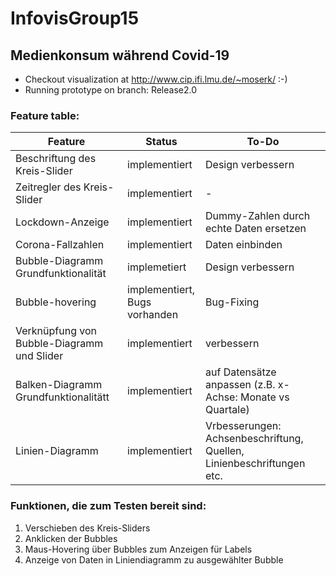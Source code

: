 # InfovisGroup15
## Medienkonsum während Covid-19

* Checkout visualization at http://www.cip.ifi.lmu.de/~moserk/ :-)
* Running prototype on branch: Release2.0

### Feature table:
|Feature      |Status    |To-Do |
|-----------|----------|------------|
|Beschriftung des Kreis-Slider|implementiert|Design verbessern|
|Zeitregler des Kreis-Slider|implementiert| -|
|Lockdown-Anzeige|implementiert|Dummy-Zahlen durch echte Daten ersetzen|
|Corona-Fallzahlen|implementiert|Daten einbinden|
|Bubble-Diagramm Grundfunktionalität|implemetiert|Design verbessern|
|Bubble-hovering|implementiert, <br> Bugs vorhanden|Bug-Fixing|
|Verknüpfung von Bubble-Diagramm und Slider|implementiert|verbessern|
|Balken-Diagramm Grundfunktionalitätt|implementiert|auf Datensätze anpassen (z.B. x-Achse: Monate vs Quartale)|
|Linien-Diagramm|implementiert| Vrbesserungen: Achsenbeschriftung, Quellen, Linienbeschriftungen etc.|

### Funktionen, die zum Testen bereit sind:
1. Verschieben des Kreis-Sliders
2. Anklicken der Bubbles
3. Maus-Hovering über Bubbles zum Anzeigen für Labels
4. Anzeige von Daten in Liniendiagramm zu ausgewählter Bubble
